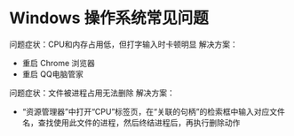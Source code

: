 # Windows 操作系统常见问题

问题症状：CPU和内存占用低，但打字输入时卡顿明显
解决方案：
- 重启 Chrome 浏览器
- 重启 QQ电脑管家

问题症状：文件被进程占用无法删除
解决方案：
- “资源管理器”中打开“CPU”标签页，在“关联的句柄”的检索框中输入对应文件名，查找使用此文件的进程，然后终结进程后，再执行删除动作